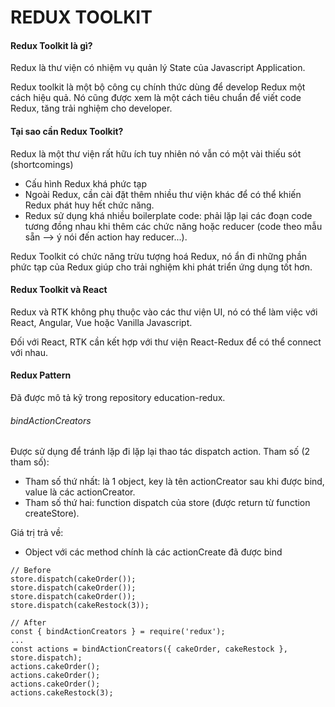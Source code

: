 # REDUX TOOLKIT

#### Redux Toolkit là gì?

Redux là thư viện có nhiệm vụ quản lý State của Javascript Application.

Redux toolkit là một bộ công cụ chính thức dùng để develop Redux một cách hiệu quả.
Nó cũng được xem là một cách tiêu chuẩn để viết code Redux, tăng trải nghiệm cho developer.

#### Tại sao cần Redux Toolkit?

Redux là một thư viện rất hữu ích tuy nhiên nó vẫn có một vài thiếu sót (shortcomings)

- Cấu hình Redux khá phức tạp
- Ngoài Redux, cần cài đặt thêm nhiều thư viện khác để có thể khiến Redux phát huy hết chức năng.
- Redux sử dụng khá nhiều boilerplate code: phải lặp lại các đoạn code tương đồng nhau khi thêm các chức năng hoặc reducer (code theo mẫu sẵn --> ý nói đến action hay reducer...).

Redux Toolkit có chức năng trừu tượng hoá Redux, nó ẩn đi những phần phức tạp của Redux giúp cho trải nghiệm khi phát triển ứng dụng tốt hơn.

#### Redux Toolkit và React

Redux và RTK không phụ thuộc vào các thư viện UI, nó có thể làm việc với React, Angular, Vue hoặc Vanilla Javascript.

Đối với React, RTK cần kết hợp với thư viện React-Redux để có thể connect với nhau.

#### Redux Pattern

Đã được mô tả kỹ trong repository education-redux.

###### bindActionCreators

Được sử dụng để tránh lặp đi lặp lại thao tác dispatch action.
Tham số (2 tham số):

- Tham số thứ nhất: là 1 object, key là tên actionCreator sau khi được bind, value là các actionCreator.
- Tham số thứ hai: function dispatch của store (được return từ function createStore).

Giá trị trả về:

- Object với các method chính là các actionCreate đã được bind

```
// Before
store.dispatch(cakeOrder());
store.dispatch(cakeOrder());
store.dispatch(cakeOrder());
store.dispatch(cakeRestock(3));

// After
const { bindActionCreators } = require('redux');
...
const actions = bindActionCreators({ cakeOrder, cakeRestock }, store.dispatch);
actions.cakeOrder();
actions.cakeOrder();
actions.cakeOrder();
actions.cakeRestock(3);
```
